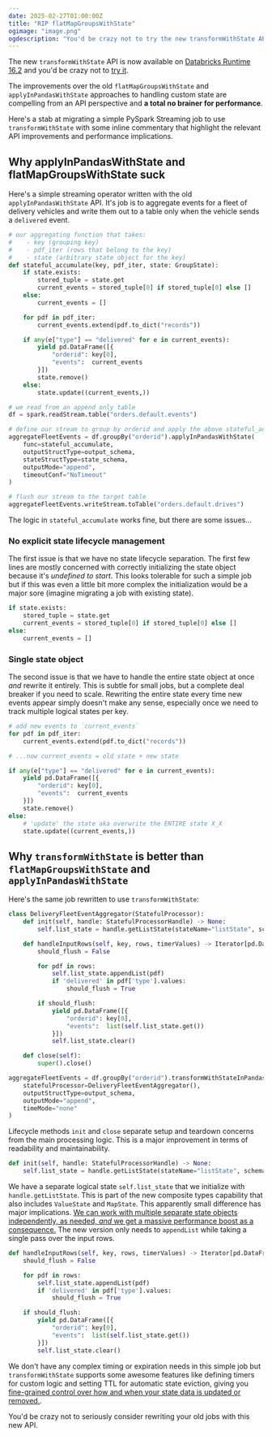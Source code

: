 ```yaml
---
date: 2025-02-27T01:00:00Z
title: "RIP flatMapGroupsWithState"
ogimage: "image.png"
ogdescription: "You'd be crazy not to try the new transformWithState API for your Spark Streaming jobs with arbitrary state"
---
```


The new `transformWithState` API is now available on [Databricks Runtime 16.2](https://www.databricks.com/blog/introducing-transformwithstate-apache-sparktm-structured-streaming) and you'd be crazy not to [try it](https://docs.databricks.com/aws/en/stateful-applications/).

The improvements over the old `flatMapGroupsWithState` and `applyInPandasWithState` approaches to handling custom state are compelling from an API perspective and **a total no brainer for performance**.

Here's a stab at migrating a simple PySpark Streaming job to use `transformWithState` with some inline commentary that highlight the relevant API improvements and performance implications.

## Why applyInPandasWithState and flatMapGroupsWithState suck

Here's a simple streaming operator written with the old `applyInPandasWithState` API. It's job is to aggregate events for a fleet of delivery vehicles and write them out to a table only when the vehicle sends a `delivered` event.

```python
# our aggregating function that takes:
#    - key (grouping key)
#    - pdf_iter (rows that belong to the key)
#    - state (arbitrary state object for the key)
def stateful_accumulate(key, pdf_iter, state: GroupState):
    if state.exists:
        stored_tuple = state.get
        current_events = stored_tuple[0] if stored_tuple[0] else []
    else:
        current_events = []

    for pdf in pdf_iter:
        current_events.extend(pdf.to_dict("records"))

    if any(e["type"] == "delivered" for e in current_events):
        yield pd.DataFrame([{
            "orderid": key[0],
            "events":  current_events
        }])
        state.remove()
    else:
        state.update((current_events,))

# we read from an append only table
df = spark.readStream.table("orders.default.events")

# define our stream to group by orderid and apply the above stateful_accumulate function
aggregateFleetEvents = df.groupBy("orderid").applyInPandasWithState(
    func=stateful_accumulate,
    outputStructType=output_schema,
    stateStructType=state_schema,
    outputMode="append",
    timeoutConf="NoTimeout"
)

# flush our stream to the target table
aggregateFleetEvents.writeStream.toTable("orders.default.drives")
```

The logic in `stateful_accumulate` works fine, but there are some issues...

### No explicit state lifecycle management

The first issue is that we have no state lifecycle separation. The first few lines are mostly concerned with correctly initializing the state object because it's *undefined to start*. This looks tolerable for such a simple job but if this was even a little bit more complex the initialization would be a major sore (imagine migrating a job with existing state).

```python
if state.exists:
    stored_tuple = state.get
    current_events = stored_tuple[0] if stored_tuple[0] else []
else:
    current_events = []
```

### Single state object

The second issue is that we have to handle the entire state object at once *and* rewrite it entirely. This is subtle for small jobs, but a complete deal breaker if you need to scale. Rewriting the entire state every time new events appear simply doesn't make any sense, especially once we need to track multiple logical states per key.

```python
# add new events to `current_events`
for pdf in pdf_iter:
    current_events.extend(pdf.to_dict("records"))

# ...now current_events = old state + new state

if any(e["type"] == "delivered" for e in current_events):
    yield pd.DataFrame([{
        "orderid": key[0],
        "events":  current_events
    }])
    state.remove()
else:
    # 'update' the state aka overwrite the ENTIRE state X_X
    state.update((current_events,))
```

## Why `transformWithState` is better than `flatMapGroupsWithState` and `applyInPandasWithState`

Here's the same job rewritten to use `transformWithState`:

```python
class DeliveryFleetEventAggregator(StatefulProcessor):
    def init(self, handle: StatefulProcessorHandle) -> None:
        self.list_state = handle.getListState(stateName="listState", schema=event_struct)

    def handleInputRows(self, key, rows, timerValues) -> Iterator[pd.DataFrame]:
        should_flush = False

        for pdf in rows:
            self.list_state.appendList(pdf)
            if 'delivered' in pdf['type'].values:
                should_flush = True

        if should_flush:
            yield pd.DataFrame([{
                "orderid": key[0],
                "events":  list(self.list_state.get())
            }])
            self.list_state.clear()

    def close(self):
        super().close()

aggregateFleetEvents = df.groupBy("orderid").transformWithStateInPandas(
    statefulProcessor=DeliveryFleetEventAggregator(),
    outputStructType=output_schema,
    outputMode="append",
    timeMode="none"
)
```

Lifecycle methods `init` and `close` separate setup and teardown concerns from the main processing logic. This is a major improvement in terms of readability and maintainability.

```python
def init(self, handle: StatefulProcessorHandle) -> None:
    self.list_state = handle.getListState(stateName="listState", schema=event_struct)
```

We have a separate logical state `self.list_state` that we initialize with `handle.getListState`. This is part of the new composite types capability that also includes `ValueState` and `MapState`. This apparently small difference has major implications. [We can work with multiple separate state objects independently, as needed, *and* we get a massive performance boost as a consequence.](https://docs.databricks.com/aws/en/stateful-applications?language=Python#custom-state-types) The new version only needs to `appendList` while taking a single pass over the input rows.

```python
def handleInputRows(self, key, rows, timerValues) -> Iterator[pd.DataFrame]:
    should_flush = False

    for pdf in rows:
        self.list_state.appendList(pdf)
        if 'delivered' in pdf['type'].values:
            should_flush = True

    if should_flush:
        yield pd.DataFrame([{
            "orderid": key[0],
            "events":  list(self.list_state.get())
        }])
        self.list_state.clear()
```

We don't have any complex timing or expiration needs in this simple job but `transformWithState` supports some awesome features like defining timers for custom logic and setting TTL for automatic state eviction, giving you [fine-grained control over how and when your state data is updated or removed.](https://docs.databricks.com/aws/en/stateful-applications/#program-timed-events).

You'd be crazy not to seriously consider rewriting your old jobs with this new API.
